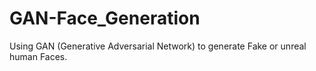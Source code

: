 # GAN-Face_Generation
Using GAN (Generative Adversarial Network) to generate Fake or unreal human Faces.
